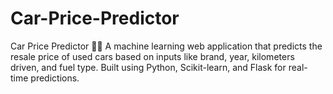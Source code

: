 # Car-Price-Predictor
Car Price Predictor 🚗💸 A machine learning web application that predicts the resale price of used cars based on inputs like brand, year, kilometers driven, and fuel type. Built using Python, Scikit-learn, and Flask for real-time predictions.
